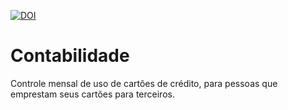[![DOI](https://zenodo.org/badge/451731887.svg)](https://zenodo.org/badge/latestdoi/451731887)
# Contabilidade
 Controle mensal de uso de cartões de crédito, para pessoas que emprestam seus cartões para terceiros.
